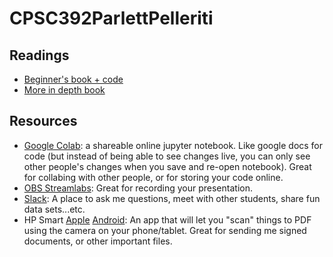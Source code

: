 # CPSC392ParlettPelleriti

## Readings
* [Beginner's book + code](https://jakevdp.github.io/PythonDataScienceHandbook/)
* [More in depth book](https://link.springer.com/book/10.1007/978-0-387-84858-7)

## Resources
* [Google Colab](https://colab.research.google.com/): a shareable online jupyter notebook. Like google docs for code (but instead of being able to see changes live, you can only see other people's changes when you save and re-open notebook). Great for collabing with other people, or for storing your code online.
* [OBS Streamlabs](https://streamlabs.com/): Great for recording your presentation.
* [Slack](): A place to ask me questions, meet with other students, share fun data sets...etc.
* HP Smart [Apple](https://apps.apple.com/us/app/hp-easy-scan/id967004861?mt=12) [Android](https://play.google.com/store/apps/details?id=com.hp.printercontrol&hl=en_US): An app that will let you "scan" things to PDF using the camera on your phone/tablet. Great for sending me signed documents, or other important files. 

